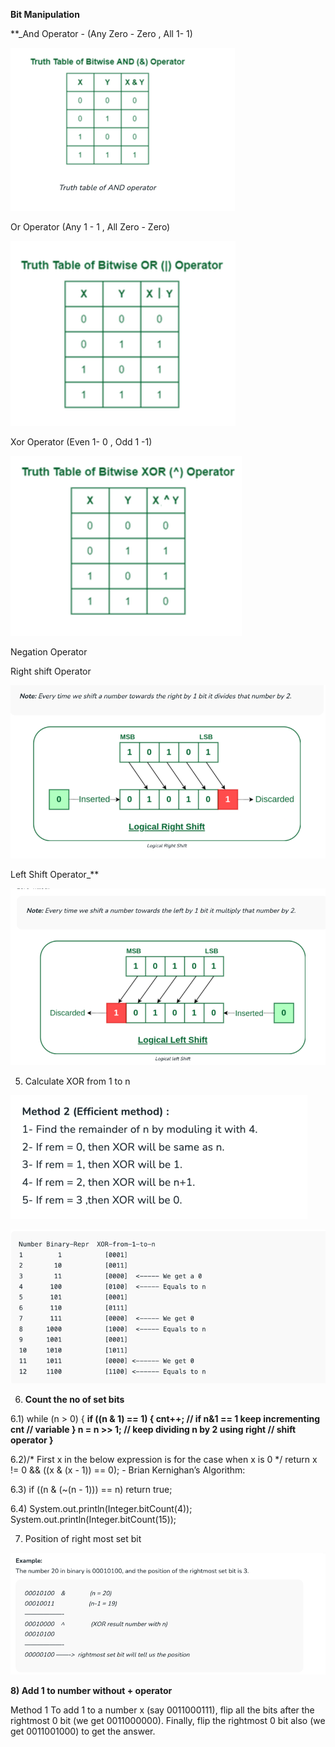 **Bit Manipulation**

**_And Operator  - (Any Zero - Zero , All 1- 1)

![img.png](img.png)

Or Operator (Any 1 - 1 , All Zero - Zero)

![img_1.png](img_1.png)

Xor Operator (Even 1- 0 , Odd 1 -1)

![img_2.png](img_2.png)

Negation Operator

Right shift Operator

![img_4.png](img_4.png)

Left Shift Operator_**

![img_3.png](img_3.png)

5) Calculate XOR from 1 to n

![img_5.png](img_5.png)

![img_6.png](img_6.png)

6) **Count the no of set bits**

6.1)
   while (n > 0) {
   **if ((n & 1) == 1) {
   cnt++; // if n&1 == 1 keep incrementing cnt
   // variable
   }
   n = n >> 1; // keep dividing n by 2 using right
   // shift operator
   }**

6.2)/* First x in the below expression is
for the case when x is 0 */
return x != 0 && ((x & (x - 1)) == 0); - Brian Kernighan’s Algorithm:

6.3) if ((n & (~(n - 1))) == n)
return true;

6.4)   System.out.println(Integer.bitCount(4));
System.out.println(Integer.bitCount(15));

7) Position of right most set bit

![img_7.png](img_7.png)

**8) Add 1 to number without + operator** 

Method 1
   To add 1 to a number x (say 0011000111), flip all the bits after the rightmost 0 bit (we get 0011000000). 
   Finally, flip the rightmost 0 bit also (we get 0011001000) to get the answer. 